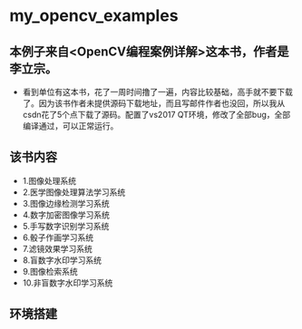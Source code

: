 # my_opencv_examples
## 本例子来自<OpenCV编程案例详解>这本书，作者是李立宗。
*    看到单位有这本书，花了一周时间撸了一遍，内容比较基础，高手就不要下载了。因为该书作者未提供源码下载地址，而且写邮件作者也没回，所以我从csdn花了5个点下载了源码。配置了vs2017 QT环境，修改了全部bug，全部编译通过，可以正常运行。
   
## 该书内容
   * 1.图像处理系统
   * 2.医学图像处理算法学习系统
   * 3.图像边缘检测学习系统
   * 4.数字加密图像学习系统
   * 5.手写数字识别学习系统
   * 6.骰子作画学习系统
   * 7.滤镜效果学习系统
   * 8.盲数字水印学习系统
   * 9.图像检索系统
   * 10.非盲数字水印学习系统

## 环境搭建
   
